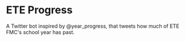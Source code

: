 # ETE Progress

A Twitter bot inspired by @year_progress, that tweets how much of ETE FMC's school year has past.
